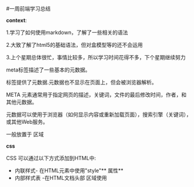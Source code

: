 #一周前端学习总结

**context**:

1.学习了如何使用markdown，了解了一些相关的语法

2.大致了解了html5的基础语法，但对盒模型等的还不会运用

3.上个星期总体很忙，事情比较多，所以学习时间花得不多，下个星期继续努力



**<meta>**

meta标签描述了一些基本的元数据。

<meta> 标签提供了元数据.元数据也不显示在页面上，但会被浏览器解析。

META 元素通常用于指定网页的描述，关键词，文件的最后修改时间，作者，和其他元数据。

元数据可以使用于浏览器（如何显示内容或重新加载页面），搜索引擎（关键词），或其他Web服务。

<meta> 一般放置于 <head> 区域

**css**

CSS 可以通过以下方式添加到HTML中:

- 内联样式- 在HTML元素中使用"style"** 属性**
- 内部样式表 -在HTML文档头部 <head> 区域使用<style>** 元素** 来包含CSS
- 外部引用 - 使用外部 CSS** 文件**







**参考地址：**

1. [markdown语法指南](https://www.appinn.com/markdown/) 

2. [语法入门篇](https://www.cnblogs.com/yuxiuyan/p/6044682.html)

3. [菜鸟驿站](http://www.runoob.com/html/html-intro.html)

   ​



